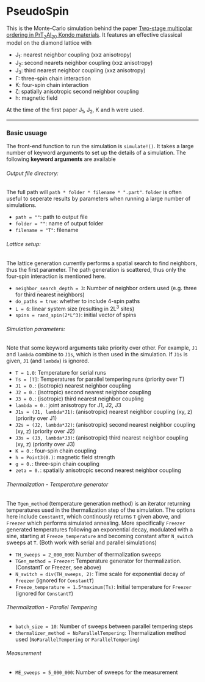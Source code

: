 # PseudoSpin

This is the Monte-Carlo simulation behind the paper
[Two-stage multipolar ordering in PrT<sub>2</sub>Al<sub>20</sub> Kondo materials](https://journals.aps.org/prb/abstract/10.1103/PhysRevB.97.115111). It features an effective classical model on the diamond lattice with

* J<sub>1</sub>: nearest neighbor coupling (xxz anisotropy)
* J<sub>2</sub>: second nearets neighbor coupling (xxz anisotropy)
* J<sub>3</sub>: third nearest neighbor coupling (xxz anisotropy)
* Γ: three-spin chain interaction
* K: four-spin chain interaction
* ζ: spatially anisotropic second neighbor coupling
* h: magnetic field

At the time of the first paper J<sub>1</sub>, J<sub>2</sub>, K and h were used.

---

### Basic usuage

The front-end function to run the simulation is `simulate!()`. It takes a large number of keyword arguments to set up the details of a simulation. The following **keyword arguments** are available

###### Output file directory:

The full path will `path * folder * filename * ".part"`. `folder` is often useful to seperate results by parameters when running a large number of simulations.
* `path = ""`: path to output file
* `folder = ""`: name of output folder
* `filename = "T"`: filename

###### Lattice setup:

The lattice generation currently performs a spatial search to find neighbors, thus the first parameter. The path generation is scattered, thus only the four-spin interaction is mentioned here.

* `neighbor_search_depth = 3`: Number of neighbor orders used (e.g. three for third nearest neighbors)
* `do_paths = true`: whether to include 4-spin paths
* `L = 6`: linear system size (resulting in 2L<sup>3</sup> sites)
* `spins = rand_spin(2*L^3)`: initial vector of spins

###### Simulation parameters:

Note that some keyword arguments take priority over other. For example, `J1` and `lambda` combine to `J1s`, which is then used in the simulation. If `J1s` is given, `J1` (and `lambda`) is ignored.

* `T = 1.0`: Temperature for serial runs
* `Ts = [T]`: Temperatures for parallel tempering runs (priority over T)
* `J1 = 0.`: (isotropic) nearest neighbor coupling
* `J2 = 0.`: (isotropic) second nearest neighbor coupling
* `J3 = 0.`: (isotropic) third nearest neighbor coupling
* `lambda = 0.`: joint anisotropy for J1, J2, J3
* `J1s = (J1, lambda*J1)`: (anisotropic) nearest neighbor coupling (xy, z) (priority over J1)
* `J2s = (J2, lambda*J2)`: (anisotropic) second nearest neighbor coupling (xy, z) (priority over J2)
* `J3s = (J3, lambda*J3)`: (anisotropic) third nearest neighbor coupling (xy, z) (priority over J3)
* `K = 0.`: four-spin chain coupling
* `h = Point3(0.)`: magnetic field strength
* `g = 0.`: three-spin chain coupling
* `zeta = 0.`: spatially anisotropic second nearest neighbor coupling

###### Thermalization - Temperature generator

The `Tgen_method` (temperature generation method) is an iterator returning temperatures used in the thermalization step of the simulation. The options here include `ConstantT`, which continously returns `T` given above, and `Freezer` which performs simulated annealing. More specifically `Freezer` generated temperatures following an exponential decay, modulated with a sine, starting at `Freeze_temperature` and becoming constant after `N_switch` sweeps at `T`. (Both work with serial and parallel simulations)

* `TH_sweeps = 2_000_000`: Number of thermalization sweeps
* `TGen_method = Freezer`: Temperature generator for thermalization. (ConstantT or Freezer, see above)
* `N_switch = div(TH_sweeps, 2)`: Time scale for exponential decay of `Freezer` (ignored for `ConstantT`)
* `Freeze_temperature = 1.5*maximum(Ts)`: Initial temperature for `Freezer` (ignored for `ConstantT`)

###### Thermalization - Parallel Tempering

* `batch_size = 10`: Number of sweeps between parallel tempering steps
* `thermalizer_method = NoParallelTempering`: Thermalization method used (`NoParallelTempering` or `ParallelTempering`)


###### Measurement
* `ME_sweeps = 5_000_000`: Number of sweeps for the measurement
